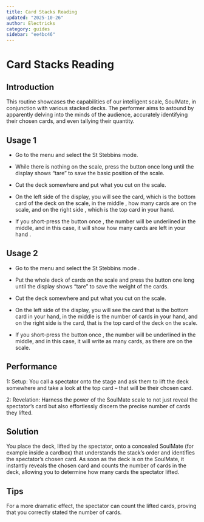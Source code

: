 ```yaml
---
title: Card Stacks Reading
updated: "2025-10-26"
author: Electricks
category: guides
sidebar: "ee4bc46"
---
```


# Card Stacks Reading

## Introduction

This routine showcases the capabilities of our intelligent scale, SoulMate, in conjunction with various stacked decks. The performer aims to astound by apparently delving into the minds of the audience, accurately identifying their chosen cards, and even tallying their quantity.

## Usage 1

- Go to the menu and select the St Stebbins mode.

- While there is nothing on the scale, press the button once long until the display shows “tare” to save the basic position of the scale.

- Cut the deck somewhere and put what you cut on the scale.

- On the left side of the display, you will see the card, which is the bottom card of the deck on the scale, in the middle , how many cards are on the scale, and on the right side , which is the top card in your hand.

- If you short-press the button once , the number will be underlined in the middle, and in this case, it will show how many cards are left in your hand .

## Usage 2

- Go to the menu and select the St Stebbins mode .

- Put the whole deck of cards on the scale and press the button one long until the display shows “tare” to save the weight of the cards.

- Cut the deck somewhere and put what you cut on the scale.

- On the left side of the display, you will see the card that is the bottom card in your hand, in the middle is the number of cards in your hand, and on the right side is the card, that is the top card of the deck on the scale.

- If you short-press the button once , the number will be underlined in the middle, and in this case, it will write as many cards, as there are on the scale.

## Performance

1: Setup: You call a spectator onto the stage and ask them to lift the deck somewhere and take a look at the top card – that will be their chosen card.

2: Revelation: Harness the power of the SoulMate scale to not just reveal the spectator’s card but also effortlessly discern the precise number of cards they lifted.

## Solution

You place the deck, lifted by the spectator, onto a concealed SoulMate (for example inside a cardbox) that understands the stack’s order and identifies the spectator’s chosen card. As soon as the deck is on the SoulMate, it instantly reveals the chosen card and counts the number of cards in the deck, allowing you to determine how many cards the spectator lifted.

## Tips

For a more dramatic effect, the spectator can count the lifted cards, proving that you correctly stated the number of cards.